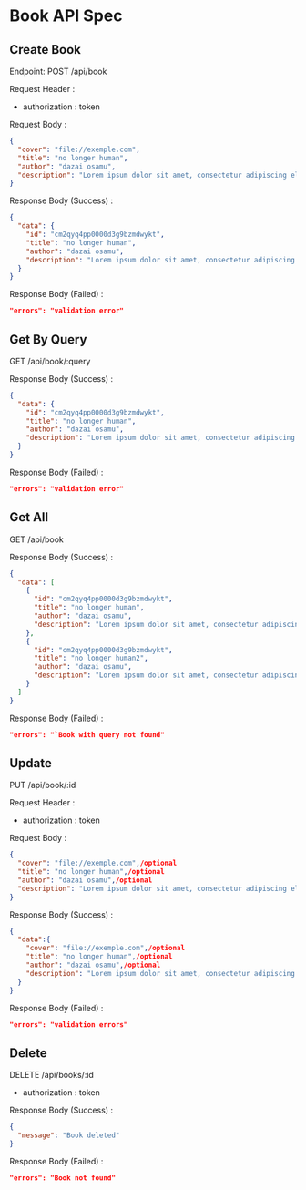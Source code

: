 # Book API Spec

## Create Book

Endpoint: POST /api/book

Request Header :

- authorization : token

Request Body :

```json
{
  "cover": "file://exemple.com",
  "title": "no longer human",
  "author": "dazai osamu",
  "description": "Lorem ipsum dolor sit amet, consectetur adipiscing elit, sed do eiusmod tempor incididunt ut labore et dolore magna aliqua. Ut enim ad minim veniam,"
}
```

Response Body (Success) :

```json
{
  "data": {
    "id": "cm2qyq4pp0000d3g9bzmdwykt",
    "title": "no longer human",
    "author": "dazai osamu",
    "description": "Lorem ipsum dolor sit amet, consectetur adipiscing elit, sed do eiusmod tempor incididunt ut labore et dolore magna aliqua. Ut enim ad minim veniam,"
  }
}
```

Response Body (Failed) :

```json
"errors": "validation error"
```

## Get By Query

GET /api/book/:query

Response Body (Success) :

```json
{
  "data": {
    "id": "cm2qyq4pp0000d3g9bzmdwykt",
    "title": "no longer human",
    "author": "dazai osamu",
    "description": "Lorem ipsum dolor sit amet, consectetur adipiscing elit, sed do eiusmod tempor incididunt ut labore et dolore magna aliqua. Ut enim ad minim veniam,"
  }
}
```

Response Body (Failed) :

```json
"errors": "validation error"
```

## Get All

GET /api/book

Response Body (Success) :

```json
{
  "data": [
    {
      "id": "cm2qyq4pp0000d3g9bzmdwykt",
      "title": "no longer human",
      "author": "dazai osamu",
      "description": "Lorem ipsum dolor sit amet, consectetur adipiscing elit, sed do eiusmod tempor incididunt ut labore et dolore magna aliqua. Ut enim ad minim veniam,"
    },
    {
      "id": "cm2qyq4pp0000d3g9bzmdwykt",
      "title": "no longer human2",
      "author": "dazai osamu",
      "description": "Lorem ipsum dolor sit amet, consectetur adipiscing elit, sed do eiusmod tempor incididunt ut labore et dolore magna aliqua. Ut enim ad minim veniam,"
    }
  ]
}
```

Response Body (Failed) :

```json
"errors": "`Book with query not found"
```

## Update

PUT /api/book/:id

Request Header :

- authorization : token

Request Body :

```json
{
  "cover": "file://exemple.com",/optional
  "title": "no longer human",/optional
  "author": "dazai osamu",/optional
  "description": "Lorem ipsum dolor sit amet, consectetur adipiscing elit, sed do eiusmod tempor incididunt ut labore et dolore magna aliqua. Ut enim ad minim veniam,"/optional
}
```

Response Body (Success) :

```json
{
  "data":{
    "cover": "file://exemple.com",/optional
    "title": "no longer human",/optional
    "author": "dazai osamu",/optional
    "description": "Lorem ipsum dolor sit amet, consectetur adipiscing elit, sed do eiusmod tempor incididunt ut labore et dolore magna aliqua. Ut enim ad minim veniam," /optional
  }
}
```

Response Body (Failed) :

```json
"errors": "validation errors"
```

## Delete

DELETE /api/books/:id

- authorization : token

Response Body (Success) :

```json
{
  "message": "Book deleted"
}
```

Response Body (Failed) :

```json
"errors": "Book not found"
```
